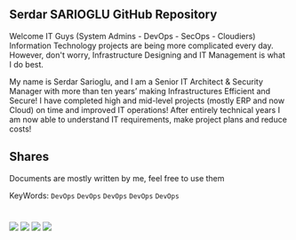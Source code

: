 ## Serdar SARIOGLU GitHub Repository

Welcome IT Guys (System Admins - DevOps - SecOps - Cloudiers) Information Technology projects are being more complicated every day. However, don't worry, Infrastructure Designing and IT Management is what I do best.

My name is Serdar Sarioglu, and I am a Senior IT Architect & Security Manager with more than ten years’ making Infrastructures Efficient and Secure! I have completed high and mid-level projects (mostly ERP and now Cloud) on time and improved IT operations! After entirely technical years I am now able to understand IT requirements, make project plans and reduce costs!


## Shares
Documents are mostly written by me, feel free to use them

KeyWords: `DevOps` `DevOps` `DevOps` `DevOps` `DevOps`

#
<a href="https://mysystem.org" title="Mysystem.org"><img src="https://img.shields.io/badge/Visit-mysite-green.svg"></a>
<a href="https://www.paypal.me/ssarioglu" title="Support project"><img src="https://img.shields.io/badge/Donate-me-red.svg"></a>
<a href="mailto:serdar.sarioglu@mysystem.org" title="Email"><img src="https://img.shields.io/badge/Email-me-blue.svg"></a>
<a href="https://www.linkedin.com/in/serdarsarioglu/" title="Linkedin"><img src="https://img.shields.io/badge/Connect-me-orange.svg"></a>
